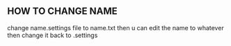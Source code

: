 ## HOW TO CHANGE NAME

change name.settings file to name.txt then u can edit the name to whatever then change it back to .settings
